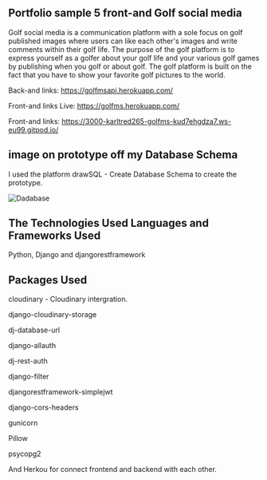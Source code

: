 ## Portfolio sample 5 front-and Golf social media

Golf social media is a communication platform with a sole focus on golf published images where users can like each other's images and write comments within their golf life. The purpose of the golf platform is to express yourself as a golfer about your golf life and your various golf games by publishing when you golf or about golf. The golf platform is built on the fact that you have to show your favorite golf pictures to the world.

Back-and links: https://golfmsapi.herokuapp.com/

Front-and links Live: https://golfms.herokuapp.com/

Front-and links: https://3000-karltred265-golfms-kud7ehgdza7.ws-eu99.gitpod.io/

## image on prototype off my Database Schema

I used the platform drawSQL - Create Database Schema to create the prototype.

![Dadabase](https://github.com/KarlTred265/golfms-api/assets/131257386/03ab042d-a64e-4974-a013-441998e5cd77)

## The Technologies Used Languages and Frameworks Used
Python, Django and djangorestframework 

## Packages Used

cloudinary - Cloudinary intergration.

django-cloudinary-storage

dj-database-url

django-allauth

dj-rest-auth 

django-filter

djangorestframework-simplejwt

django-cors-headers 

gunicorn 

Pillow 

psycopg2 

And Herkou for connect frontend and backend with each other.


